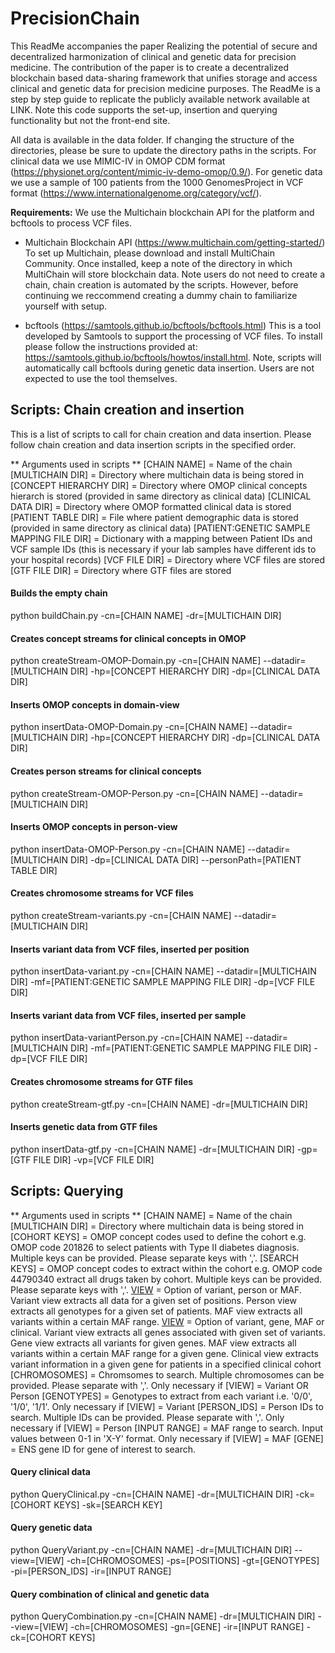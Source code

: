 # PrecisionChain
This ReadMe accompanies the paper Realizing the potential of secure and decentralized harmonization of clinical and genetic data for precision medicine. The contribution of the paper is to create a decentralized blockchain based data-sharing framework that unifies storage and access clinical and genetic data for precision medicine purposes. The ReadMe is a step by step guide to replicate the publicly available network available at LINK. Note this code supports the set-up, insertion and querying functionality but not the front-end site.

All data is available in the data folder. If changing the structure of the directories, please be sure to update the directory paths in the scripts. For clinical data we use MIMIC-IV in OMOP CDM format (https://physionet.org/content/mimic-iv-demo-omop/0.9/). For genetic data we use a sample of 100 patients from the 1000 GenomesProject in VCF format (https://www.internationalgenome.org/category/vcf/). 



**Requirements:**
We use the Multichain blockchain API for the platform and bcftools to process VCF files.
- Multichain Blockchain API (https://www.multichain.com/getting-started/)
To set up Multichain, please download and install MultiChain Community. Once installed, keep a note of the directory in which MultiChain will store blockchain data. Note users do not need to create a chain, chain creation is automated by the scripts. However, before continuing we reccommend creating a dummy chain to familiarize yourself with setup.

- bcftools (https://samtools.github.io/bcftools/bcftools.html)
This is a tool developed by Samtools to support the processing of VCF files. To install please follow the instructions provided at: https://samtools.github.io/bcftools/howtos/install.html. Note, scripts will automatically call bcftools during genetic data insertion. Users are not expected to use the tool themselves.

## Scripts: Chain creation and insertion
This is a list of scripts to call for chain creation and data insertion. Please follow chain creation and data insertion scripts in the specified order.

** Arguments used in scripts **
[CHAIN NAME] = Name of the chain
[MULTICHAIN DIR] = Directory where multichain data is being stored in
[CONCEPT HIERARCHY DIR] = Directory where OMOP clinical concepts hierarch is stored (provided in same directory as clinical data)
[CLINICAL DATA DIR] = Directory where OMOP formatted clinical data is stored
[PATIENT TABLE DIR] = File where patient demographic data is stored (provided in same directory as clinical data)
[PATIENT:GENETIC SAMPLE MAPPING FILE DIR] =  Dictionary with a mapping between Patient IDs and VCF sample IDs (this is necessary if your lab samples have different ids to your hospital records)
[VCF FILE DIR] = Directory where VCF files are stored
[GTF FILE DIR] = Directory where GTF files are stored


#### Builds the empty chain
python buildChain.py -cn=[CHAIN NAME] -dr=[MULTICHAIN DIR]

#### Creates concept streams for clinical concepts in OMOP
python createStream-OMOP-Domain.py -cn=[CHAIN NAME] --datadir=[MULTICHAIN DIR] -hp=[CONCEPT HIERARCHY DIR] -dp=[CLINICAL DATA DIR]

#### Inserts OMOP concepts in domain-view
python insertData-OMOP-Domain.py -cn=[CHAIN NAME] --datadir=[MULTICHAIN DIR] -hp=[CONCEPT HIERARCHY DIR] -dp=[CLINICAL DATA DIR]

#### Creates person streams for clinical concepts 

python createStream-OMOP-Person.py -cn=[CHAIN NAME] --datadir=[MULTICHAIN DIR]

#### Inserts OMOP concepts in person-view

python insertData-OMOP-Person.py -cn=[CHAIN NAME] --datadir=[MULTICHAIN DIR] -dp=[CLINICAL DATA DIR] --personPath=[PATIENT TABLE DIR]

#### Creates chromosome streams for VCF files

python createStream-variants.py -cn=[CHAIN NAME] --datadir=[MULTICHAIN DIR]

#### Inserts variant data from VCF files, inserted per position

python insertData-variant.py -cn=[CHAIN NAME] --datadir=[MULTICHAIN DIR] -mf=[PATIENT:GENETIC SAMPLE MAPPING FILE DIR] -dp=[VCF FILE DIR]

#### Inserts variant data from VCF files, inserted per sample

python insertData-variantPerson.py -cn=[CHAIN NAME] --datadir=[MULTICHAIN DIR] -mf=[PATIENT:GENETIC SAMPLE MAPPING FILE DIR] -dp=[VCF FILE DIR]

#### Creates chromosome streams for GTF files

python createStream-gtf.py -cn=[CHAIN NAME] -dr=[MULTICHAIN DIR]

#### Inserts genetic data from GTF files

python insertData-gtf.py -cn=[CHAIN NAME] -dr=[MULTICHAIN DIR] -gp=[GTF FILE DIR] -vp=[VCF FILE DIR]

## Scripts: Querying

** Arguments used in scripts **
[CHAIN NAME] = Name of the chain
[MULTICHAIN DIR] = Directory where multichain data is being stored in
[COHORT KEYS] = OMOP concept codes used to define the cohort e.g. OMOP code 201826 to select patients with Type II diabetes diagnosis. Multiple keys can be provided. Please separate keys with ','.
[SEARCH KEYS] = OMOP concept codes to extract within the cohort e.g. OMOP code 44790340 extract all drugs taken by cohort. Multiple keys can be provided. Please separate keys with ','.
[VIEW](QueryVariant.py) = Option of variant, person or MAF. Variant view extracts all data for a given set of positions. Person view extracts all genotypes for a given set of patients. MAF view extracts all variants within a certain MAF range.
[VIEW](QueryCombination.py) = Option of variant, gene, MAF or clinical. Variant view extracts all genes associated with given set of variants. Gene view extracts all variants for given genes. MAF view extracts all variants within a certain MAF range for a given gene. Clinical view extracts variant information in a given gene for patients in a specified clinical cohort
[CHROMOSOMES] = Chromsomes to search. Multiple chromosomes can be provided. Please separate with ','. Only necessary if [VIEW] = Variant OR Person
[GENOTYPES] = Genotypes to extract from each variant i.e. '0/0', '1/0', '1/1'. Only necessary if [VIEW] = Variant
[PERSON_IDS] = Person IDs to search. Multiple IDs can be provided. Please separate with ','. Only necessary if [VIEW] = Person
[INPUT RANGE] = MAF range to search. Input values between 0-1 in 'X-Y' format. Only necessary if [VIEW] = MAF
[GENE] = ENS gene ID for gene of interest to search.


#### Query clinical data
python QueryClinical.py -cn=[CHAIN NAME] -dr=[MULTICHAIN DIR] -ck=[COHORT KEYS] -sk=[SEARCH KEY]

#### Query genetic data
python QueryVariant.py -cn=[CHAIN NAME] -dr=[MULTICHAIN DIR] --view=[VIEW] -ch=[CHROMOSOMES] -ps=[POSITIONS]  -gt=[GENOTYPES] -pi=[PERSON_IDS] -ir=[INPUT RANGE]

#### Query combination of clinical and genetic data
python QueryCombination.py -cn=[CHAIN NAME] -dr=[MULTICHAIN DIR] --view=[VIEW] -ch=[CHROMOSOMES] -gn=[GENE]  -ir=[INPUT RANGE] -ck=[COHORT KEYS]




